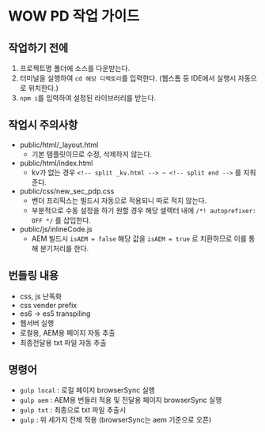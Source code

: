 # WOW PD 작업 가이드

## 작업하기 전에
1. 프로젝트명 폴더에 소스를 다운받는다.
2. 터미널을 실행하여 ```cd 해당 디렉토리```를 입력한다. (웹스톰 등 IDE에서 실행시 자동으로 위치한다.)
3. ```npm i```를 입력하여 설정된 라이브러리를 받는다.

## 작업시 주의사항
- public/html/_layout.html
    - 기본 템플릿이므로 수정, 삭제하지 않는다.
- public/html/index.html
    - kv가 없는 경우 ```<!-- split _kv.html --> ~ <!-- split end -->``` 를 지워준다.
- public/css/new_sec_pdp.css
    - 벤더 프리픽스는 빌드시 자동으로 적용되니 따로 적지 않는다.
    - 부분적으로 수동 설정을 하기 원할 경우 해당 셀렉터 내에 ```/*! autoprefixer: OFF */``` 를 삽입한다.
- public/js/inlineCode.js
    - AEM 빌드시 ```isAEM = false``` 해당 값을 ```isAEM = true``` 로 치환하므로 이를 통해 분기처리를 한다.

## 번들링 내용
* css, js 난독화
* css vender prefix
* es6 -> es5 transpiling
* 웹서버 실행
* 로컬용, AEM용 페이지 자동 추출
* 최종전달용 txt 파일 자동 추출

## 명령어
* ```gulp local``` : 로컬 페이지 browserSync 실행
* ```gulp aem``` : AEM용 번들러 적용 및 전달용 페이지 browserSync 실행
* ```gulp txt``` : 최종으로 txt 파일 추출시
* ```gulp``` : 위 세가지 전체 적용 (browserSync는 aem 기준으로 오픈)